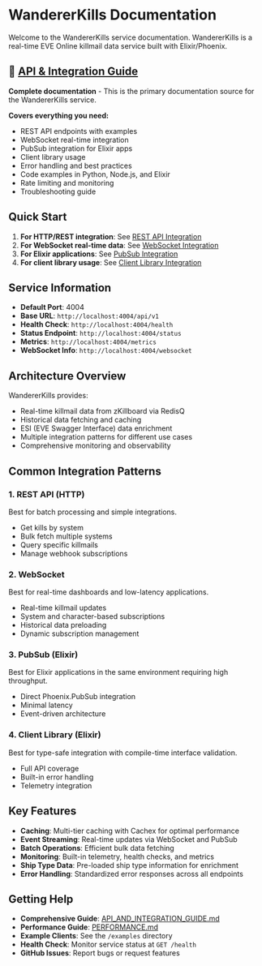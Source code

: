 # WandererKills Documentation

Welcome to the WandererKills service documentation. WandererKills is a real-time EVE Online killmail data service built with Elixir/Phoenix.

## 📖 [API & Integration Guide](API_AND_INTEGRATION_GUIDE.md)

**Complete documentation** - This is the primary documentation source for the WandererKills service.

**Covers everything you need:**
- REST API endpoints with examples
- WebSocket real-time integration
- PubSub integration for Elixir apps  
- Client library usage
- Error handling and best practices
- Code examples in Python, Node.js, and Elixir
- Rate limiting and monitoring
- Troubleshooting guide

## Quick Start

1. **For HTTP/REST integration**: See [REST API Integration](API_AND_INTEGRATION_GUIDE.md#rest-api-integration)
2. **For WebSocket real-time data**: See [WebSocket Integration](API_AND_INTEGRATION_GUIDE.md#websocket-integration)
3. **For Elixir applications**: See [PubSub Integration](API_AND_INTEGRATION_GUIDE.md#pubsub-integration-elixir-applications)
4. **For client library usage**: See [Client Library Integration](API_AND_INTEGRATION_GUIDE.md#client-library-integration-elixir)

## Service Information

- **Default Port**: 4004
- **Base URL**: `http://localhost:4004/api/v1`
- **Health Check**: `http://localhost:4004/health`
- **Status Endpoint**: `http://localhost:4004/status`
- **Metrics**: `http://localhost:4004/metrics`
- **WebSocket Info**: `http://localhost:4004/websocket`

## Architecture Overview

WandererKills provides:
- Real-time killmail data from zKillboard via RedisQ
- Historical data fetching and caching
- ESI (EVE Swagger Interface) data enrichment
- Multiple integration patterns for different use cases
- Comprehensive monitoring and observability

## Common Integration Patterns

### 1. REST API (HTTP)

Best for batch processing and simple integrations.
- Get kills by system
- Bulk fetch multiple systems
- Query specific killmails
- Manage webhook subscriptions

### 2. WebSocket

Best for real-time dashboards and low-latency applications.
- Real-time killmail updates
- System and character-based subscriptions
- Historical data preloading
- Dynamic subscription management

### 3. PubSub (Elixir)

Best for Elixir applications in the same environment requiring high throughput.
- Direct Phoenix.PubSub integration
- Minimal latency
- Event-driven architecture

### 4. Client Library (Elixir)

Best for type-safe integration with compile-time interface validation.
- Full API coverage
- Built-in error handling
- Telemetry integration

## Key Features

- **Caching**: Multi-tier caching with Cachex for optimal performance
- **Event Streaming**: Real-time updates via WebSocket and PubSub
- **Batch Operations**: Efficient bulk data fetching
- **Monitoring**: Built-in telemetry, health checks, and metrics
- **Ship Type Data**: Pre-loaded ship type information for enrichment
- **Error Handling**: Standardized error responses across all endpoints

## Getting Help

- **Comprehensive Guide**: [API_AND_INTEGRATION_GUIDE.md](API_AND_INTEGRATION_GUIDE.md)
- **Performance Guide**: [PERFORMANCE.md](PERFORMANCE.md)
- **Example Clients**: See the `/examples` directory
- **Health Check**: Monitor service status at `GET /health`
- **GitHub Issues**: Report bugs or request features